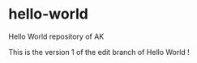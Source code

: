 # hello-world
Hello World repository of AK

This is the version 1 of the edit branch of Hello World !
